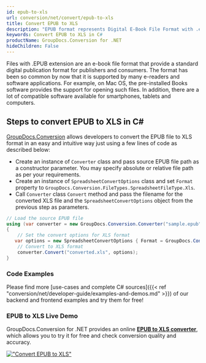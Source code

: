 ```yaml
---
id: epub-to-xls
url: conversion/net/convert/epub-to-xls
title: Convert EPUB to XLS
description: "EPUB format represents Digital E-Book File Format with .epub extension. Learn how to convert EPUB to XLS file programmatically in C# language using GroupDocs.Conversion for .NET library."
keywords: Convert EPUB to XLS in C#
productName: GroupDocs.Conversion for .NET
hideChildren: False
---
```


Files with .EPUB extension are an e-book file format that provide a standard digital publication format for publishers and consumers. The format has been so common by now that it is supported by many e-readers and software applications. For example, on Mac OS, the pre-installed Books software provides the support for opening such files. In addition, there are a lot of compatible software available for smartphones, tablets and computers.

## Steps to convert EPUB to XLS in C#

[GroupDocs.Conversion](https://products.groupdocs.com/conversion/net) allows developers to convert the EPUB file to XLS format in an easy and intuitive way just using a few lines of code as described below:

* Create an instance of `Converter` class and pass source EPUB file path as a constructor parameter. You may specify absolute or relative file path as per your requirements. 
* Create an instance of `SpreadsheetConvertOptions` class and set `Format` property to `GroupDocs.Conversion.FileTypes.SpreadsheetFileType.Xls`.
* Call `Converter` class `Convert` method and pass the filename for the converted XLS file and the `SpreadsheetConvertOptions` object from the previous step as parameters.

```csharp
// Load the source EPUB file
using (var converter = new GroupDocs.Conversion.Converter("sample.epub"))
{
    // Set the convert options for XLS format
   var options = new SpreadsheetConvertOptions { Format = GroupDocs.Conversion.FileTypes.SpreadsheetFileType.Xls };
    // Convert to XLS format
    converter.Convert("converted.xls", options);
}
```

### Code Examples

Please find more [use-cases and complete C# sources]({{< ref "conversion/net/developer-guide/examples-and-demos.md" >}}) of our backend and frontend examples and try them for free!

### EPUB to XLS Live Demo

GroupDocs.Conversion for .NET provides an online [**EPUB to XLS converter**](https://products.groupdocs.app/conversion/epub-to-xls), which allows you to try it for free and check conversion quality and accuracy.

[!["Convert EPUB to XLS"](conversion/net/images/convert-to-xls/convert-epub-to-xls.png)](https://products.groupdocs.app/conversion/epub-to-xls)